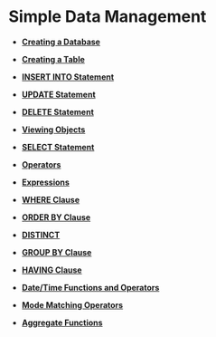 # Simple Data Management<a name="EN-US_TOPIC_0000001178149042"></a>

-   **[Creating a Database](creating-a-database.md)**  

-   **[Creating a Table](creating-a-table.md)**  

-   **[INSERT INTO Statement](insert-into-statement.md)**  

-   **[UPDATE Statement](update-statement.md)**  

-   **[DELETE Statement](delete-statement.md)**  

-   **[Viewing Objects](viewing-objects.md)**  

-   **[SELECT Statement](select-statement.md)**  

-   **[Operators](operators.md)**  

-   **[Expressions](expressions.md)**  

-   **[WHERE Clause](where-clause.md)**  

-   **[ORDER BY Clause](order-by-clause.md)**  

-   **[DISTINCT](distinct.md)**  

-   **[GROUP BY Clause](group-by-clause.md)**  

-   **[HAVING Clause](having-clause.md)**  

-   **[Date/Time Functions and Operators](date-time-functions-and-operators.md)**  

-   **[Mode Matching Operators](mode-matching-operators.md)**  

-   **[Aggregate Functions](aggregate-functions.md)**  


